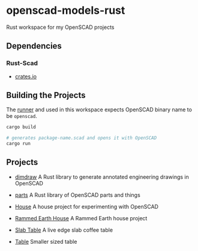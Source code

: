 # openscad-models-rust
Rust workspace for my OpenSCAD projects

## Dependencies

### Rust-Scad

- [crates.io](https://crates.io/crates/scad)

## Building the Projects

The [runner](.cargo/config) and used in this workspace expects OpenSCAD binary name to be `openscad`.

```bash
cargo build

# generates package-name.scad and opens it with OpenSCAD
cargo run
```

## Projects

- [dimdraw](libraries/dimdraw) A Rust library to generate annotated engineering drawings in OpenSCAD

- [parts](libraries/parts) A Rust library of OpenSCAD parts and things

- [House](sandbox/house) A house project for experimenting with OpenSCAD

- [Rammed Earth House](sandbox/rammed-earth) A Rammed Earth house project

- [Slab Table](wood-projects/slab-table) A live edge slab coffee table

- [Table](wood-projects/table) Smaller sized table
